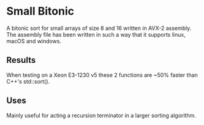# Small Bitonic
A bitonic sort for small arrays of size 8 and 16 written in AVX-2 assembly. The assembly file has been written in such a way that it supports linux, macOS and windows.

## Results
When testing on a Xeon E3-1230 v5 these 2 functions are ~50% faster than C++'s std::sort().

## Uses
Mainly useful for acting a recursion terminator in a larger sorting algorithm.
